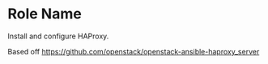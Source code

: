 Role Name
=========

Install and configure HAProxy.

Based off https://github.com/openstack/openstack-ansible-haproxy_server
